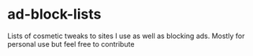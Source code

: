 # ad-block-lists
Lists of cosmetic tweaks to sites I use as well as blocking ads. Mostly for personal use but feel free to contribute
